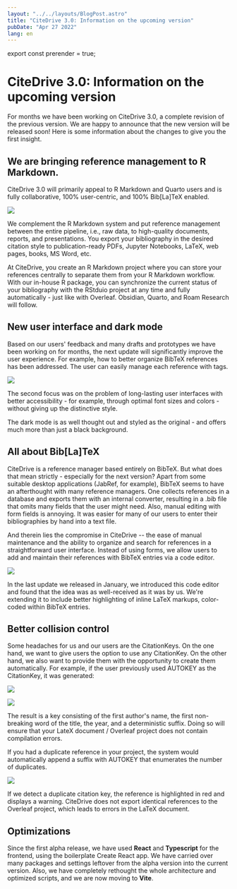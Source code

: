 ```yaml
---
layout: "../../layouts/BlogPost.astro"
title: "CiteDrive 3.0: Information on the upcoming version"
pubDate: "Apr 27 2022"
lang: en
---
```

export const prerender = true;

# CiteDrive 3.0: Information on the upcoming version

For months we have been working on CiteDrive 3.0, a complete revision of the previous version. We are happy to announce that the new version will be released soon! Here is some information about the changes to give you the first insight.

## We are bringing reference management to R Markdown. 

CiteDrive 3.0 will primarily appeal to R Markdown and Quarto users and is fully collaborative, 100% user-centric, and 100% Bib[La]TeX enabled.

![](https://images.prismic.io/citedrive/ef81f044-efe9-40a7-91db-07f96f9c2942_Screenshot+2022-04-24+at+12.28.54.png?auto=compress,format)

We complement the R Markdown system and put reference management between the entire pipeline, i.e., raw data, to high-quality documents, reports, and presentations. You export your bibliography in the desired citation style to publication-ready PDFs, Jupyter Notebooks, LaTeX, web pages, books, MS Word, etc. 

At CiteDrive, you create an R Markdown project where you can store your references centrally to separate them from your R Markdown workflow. With our in-house R package, you can synchronize the current status of your bibliography with the RStduio project at any time and fully automatically - just like with Overleaf. Obsidian, Quarto, and Roam Research will follow.

## New user interface and dark mode

Based on our users' feedback and many drafts and prototypes we have been working on for months, the next update will significantly improve the user experience. For example, how to better organize BibTeX references has been addressed. The user can easily manage each reference with tags.

![](https://images.prismic.io/citedrive/9469660c-362f-4692-808c-8b65107741a2_Screenshot+2022-04-24+at+14.35.44.png?auto=compress,format)

The second focus was on the problem of long-lasting user interfaces with better accessibility - for example, through optimal font sizes and colors - without giving up the distinctive style. 

The dark mode is as well thought out and styled as the original - and offers much more than just a black background.

## All about Bib[La]TeX

CiteDrive is a reference manager based entirely on BibTeX. But what does that mean strictly - especially for the next version? Apart from some suitable desktop applications (JabRef, for example), BibTeX seems to have an afterthought with many reference managers. One collects references in a database and exports them with an internal converter, resulting in a .bib file that omits many fields that the user might need. Also, manual editing with form fields is annoying. It was easier for many of our users to enter their bibliographies by hand into a text file.

And therein lies the compromise in CiteDrive -- the ease of manual maintenance and the ability to organize and search for references in a straightforward user interface. Instead of using forms, we allow users to add and maintain their references with BibTeX entries via a code editor.

![](https://images.prismic.io/citedrive/48c262ea-a81a-45ad-b674-70736bc882a3_Screenshot+2022-04-24+at+14.36.50.png?auto=compress,format)

In the last update we released in January, we introduced this code editor and found that the idea was as well-received as it was by us. We're extending it to include better highlighting of inline LaTeX markups, color-coded within BibTeX entries.

## Better collision control

Some headaches for us and our users are the CitationKeys. On the one hand, we want to give users the option to use any CitationKey. On the other hand, we also want to provide them with the opportunity to create them automatically. For example, if the user previously used AUTOKEY as the CitationKey, it was generated:

![](https://images.prismic.io/citedrive/bc642c27-cd73-4e35-8c46-d185c93ba2e7_Screenshot+2022-04-24+at+14.14.12.png?auto=compress,format)

![](https://images.prismic.io/citedrive/c7ea787b-de3b-43c5-92ef-2778c010e41c_Screenshot+2022-04-24+at+14.15.53.png?auto=compress,format)

The result is a key consisting of the first author's name, the first non-breaking word of the title, the year, and a deterministic suffix. Doing so will ensure that your LateX document / Overleaf project does not contain compilation errors. 

If you had a duplicate reference in your project, the system would automatically append a suffix with AUTOKEY that enumerates the number of duplicates.

![](https://images.prismic.io/citedrive/aedb8ba8-e8b5-45a9-86ee-45ab1c5f5a59_Screenshot+2022-04-24+at+14.34.15.png?auto=compress,format)

If we detect a duplicate citation key, the reference is highlighted in red and displays a warning. CiteDrive does not export identical references to the Overleaf project, which leads to errors in the LaTeX document.

## Optimizations

Since the first alpha release, we have used **React** and **Typescript** for the frontend, using the boilerplate Create React app. We have carried over many packages and settings leftover from the alpha version into the current version. Also, we have completely rethought the whole architecture and optimized scripts, and we are now moving to **Vite**.
